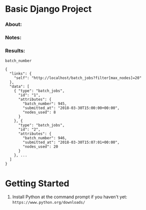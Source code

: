 # Basic Django Project

### About:

### Notes:

### Results:
`batch_number`

```
{
  "links": {
    "self": "http://localhost/batch_jobs?filter[max_nodes]=20"
  },
  "data": [
    { "type": "batch_jobs",
      "id": "1",
      "attributes": {
        "batch_number": 945,
        "submitted_at": "2018-03-30T15:00:00+00:00",
        "nodes_used": 8
      }
    }, {
      "type": "batch_jobs",
      "id": "2",
      "attributes": {
        "batch_number": 946,
        "submitted_at": "2018-03-30T15:07:01+00:00",
        "nodes_used": 20
      }
    }, ...
  ]
}
```

# Getting Started

1. Install Python at the command prompt if you haven't yet: 
`https://www.python.org/downloads/`
